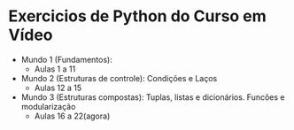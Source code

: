 # Exercicios de Python do Curso em Vídeo
- Mundo 1 (Fundamentos):
    - Aulas 1 a 11
- Mundo 2 (Estruturas de controle): Condições e Laços
    - Aulas 12 a 15
- Mundo 3 (Estruturas compostas): Tuplas, listas e dicionários. Funcões e modularização
    - Aulas 16 a 22(agora)
